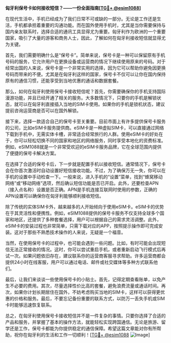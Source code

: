 **匈牙利保号卡如何接收短信？——一份全面指南[[TG💪+ @esim1088](https://t.me/s/esim1088)]**

在现代生活中，手机已经成为了我们日常不可或缺的一部分。无论是工作还是生活，手机都承担着重要的沟通功能。而在国外使用手机时，尤其是当你需要保持与国内亲友联系时，选择合适的通讯工具显得尤为重要。匈牙利作为欧洲的一个重要国家，吸引了大量的游客和商务人士，因此，了解如何在匈牙利接收短信就显得尤为关键。

首先，我们需要明确什么是“保号卡”。简单来说，保号卡是一种可以保留原有手机号码的服务，它允许用户在更换设备或运营商的情况下继续使用原来的号码。对于经常出国的人来说，保号卡是一个非常实用的选择，因为它可以帮助你避免因更换号码而带来的不便。尤其是在匈牙利这样的国家，保号卡不仅可以让你在国内保持原有的通信习惯，还能享受到当地优惠的通话和数据套餐。

那么，如何在匈牙利使用保号卡接收短信呢？首先，你需要确保你的手机支持国际漫游功能，并且已经开通了相关的服务。大多数情况下，只要你的手机是解锁状态，就可以在匈牙利直接插入当地的SIM卡使用。如果你的手机是锁机状态，建议提前咨询运营商是否可以在国外解锁。

接下来，选择一款适合自己的保号卡至关重要。目前市面上有许多提供保号卡服务的公司，比如eSIM卡服务提供商。eSIM卡是一种虚拟SIM卡，可以直接通过网络下载到手机中，无需实体卡槽，非常适合经常旅行的人群。使用eSIM卡的好处在于，你可以轻松切换不同的国家和地区的网络服务，同时享受本地化的资费标准。例如，eSIM1088就是一个非常受欢迎的eSIM卡服务品牌，它在全球范围内提供了便捷的保号卡解决方案。

在选择了合适的保号卡后，下一步就是配置手机以接收短信。通常情况下，保号卡会在你首次激活时自动设置好短信接收功能。不过，为了确保万无一失，你可以在手机的设置中手动检查一下。一般来说，进入手机的“设置”菜单，找到“蜂窝移动网络”或“移动网络”选项，然后确认短信功能是否已开启。此外，还要检查APN（接入点名称）设置是否正确。APN是手机连接互联网时使用的参数，正确的APN设置可以确保你在匈牙利能够顺利接收短信。

除了传统的实体SIM卡外，越来越多的人开始倾向于使用eSIM卡。eSIM卡的优势在于其灵活性和便携性。例如，eSIM1088提供的保号卡服务不仅支持全球多个国家和地区，还提供了多种套餐选择，用户可以根据自己的需求灵活调整。此外，eSIM卡的安装过程也非常简单，只需下载对应的APP，按照提示操作即可完成安装。这对于那些不熟悉技术操作的人来说，无疑是一个福音。

当然，在使用保号卡的过程中，也可能会遇到一些问题。比如，有时可能会出现短信无法正常接收的情况。这时，你可以尝试重启手机，或者重新启动飞行模式后再试一次。如果问题依旧存在，建议联系你的运营商客服寻求帮助。许多运营商都会提供24小时在线客服，用户可以通过电话、邮件或社交媒体等多种方式联系他们。

最后，让我们来谈谈一些使用保号卡的小贴士。首先，记得定期查看账单，以免产生不必要的费用。其次，尽量选择性价比高的套餐，避免浪费流量或通话时间。再次，如果你计划长期居住在国外，不妨考虑购买当地的SIM卡，这样可以获得更优惠的价格和服务。最后，不要忘记备份重要的联系方式，以防万一丢失手机或SIM卡时能够迅速恢复联系。

总之，在匈牙利使用保号卡接收短信并不是一件复杂的事情。只要你选择了合适的产品和服务，并掌握了基本的操作方法，就能轻松实现跨国通信。无论是旅游、留学还是工作，保号卡都能为你提供稳定的通信保障。希望这篇文章能对你有所帮助，祝你在匈牙利的生活和工作一切顺利！[[TG💪+ @esim1088](https://t.me/s/esim1088) ![Image](https://i.postimg.cc/4NQfJmqS/Snipaste-2025-05-13-00-14-12.png)]